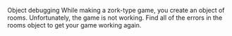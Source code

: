 Object debugging
While making a zork-type game, you create an object of rooms. Unfortunately, the game is not working. Find all of the errors in the rooms object to get your game working again.
